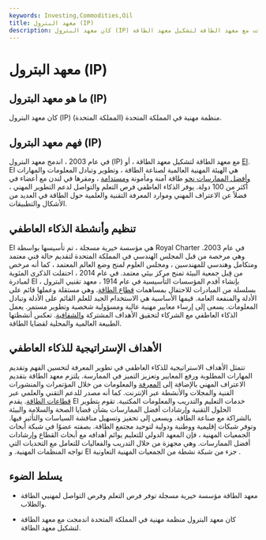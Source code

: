 ```yaml
---
keywords: Investing,Commodities,Oil
title: معهد البترول (IP)
description: كان معهد البترول (IP) منظمة مهنية في المملكة المتحدة. اندمجت مع معهد الطاقة لتشكيل معهد الطاقة (EI).
---
```


# معهد البترول (IP)
## ما هو معهد البترول (IP)

كان معهد البترول (IP) منظمة مهنية في المملكة المتحدة (المملكة المتحدة).

## فهم معهد البترول (IP)

في عام 2003 ، اندمج معهد البترول (IP) مع معهد الطاقة لتشكيل معهد الطاقة ، أو [EI](/energy-institute). EI هي الهيئة المهنية العالمية لصناعة الطاقة ، وتطوير وتبادل المعلومات والمهارات [وأفضل الممارسات نحو](/best_practices) طاقة آمنة ومأمونة [ومستدامة](/sustainability) ، ومقرها في لندن مع أعضاء في أكثر من 100 دولة. يوفر الذكاء العاطفي فرص التعلم والتواصل لدعم التطوير المهني ، فضلاً عن الاعتراف المهني وموارد المعرفة التقنية والعلمية حول الطاقة في العديد من الأشكال والتطبيقات.

## تنظيم وأنشطة الذكاء العاطفي

EI هي مؤسسة خيرية مسجلة ، تم تأسيسها بواسطة Royal Charter في عام 2003. وهي مرخصة من قبل المجلس الهندسي في المملكة المتحدة لتقديم حالة فني معتمد ومتكامل وهندسي للمهندسين ، ومجلس العلوم لمنح وضع العالم المعتمد ، كما أنه مرخص من قِبل جمعية البيئة تمنح مركز بيئي معتمد. في عام 2014 ، احتفلت الذكرى المئوية لمبادرة EI بإنشاء أقدم المؤسسات التأسيسية في عام 1914 ، معهد تقنيي البترول ، بسلسلة من المبادرات للاحتفال بمساهمات [قطاع الطاقة](/energy_sector). وهي مستقلة وعملها قائم على الأدلة والمنفعة العامة. قيمها الأساسية هي الاستخدام الجيد للعلم القائم على الأدلة وتبادل المعلومات. يسعى إلى إرساء معايير مهنية عالية ومسؤولية شخصية وتطوير مستمر. يعمل الذكاء العاطفي مع الشركاء لتحقيق الأهداف المشتركة [والشفافية](/transparency). تعكس أنشطتها الطبيعة العالمية والمحلية لقضايا الطاقة.

## الأهداف الإستراتيجية للذكاء العاطفي

تتمثل الأهداف الاستراتيجية للذكاء العاطفي في تطوير المعرفة لتحسين الفهم وتقديم المهارات المطلوبة ورفع المعايير وتعزيز التميز في الممارسة. يلتزم معهد الطاقة بتقديم الاعتراف المهني بالإضافة إلى [المعرفة](/body-of-knowledge) والمعلومات من خلال المؤتمرات والمنشورات الفنية والمجلات والأنشطة عبر الإنترنت. كما أنه مصدر للدعم التقني والعلمي عبر [قطاعات الطاقة](/energy_sector). يقدم EI خدمات التعليم والتدريب والمعلومات المكتبية. تقوم بتطوير الحلول التقنية وإرشادات أفضل الممارسات بشأن قضايا الصحة والسلامة والبيئة بالشراكة مع صناعة الطاقة. ويسعى إلى تحفيز وتسهيل مناقشة السياسات والتأثير فيها. وتوفر شبكات إقليمية ووطنية ودولية لتوحيد مجتمع الطاقة. بصفته عضوًا في شبكة أبحاث الجمعيات المهنية ، فإن المعهد الدولي للتعليم يوائم أهدافه مع أبحاث القطاع وإرشادات أفضل الممارسات. وهي مجهزة من خلال التدريب والفعاليات للتعامل مع التحديات التي تواجه المنظمات المهنية. و EI جزء من شبكة نشطة من الجمعيات المهنية التعاونية .

## يسلط الضوء

- معهد الطاقة مؤسسة خيرية مسجلة توفر فرص التعلم وفرص التواصل لمهنيي الطاقة والطلاب.

- كان معهد البترول منظمة مهنية في المملكة المتحدة اندمجت مع معهد الطاقة لتشكيل معهد الطاقة.

